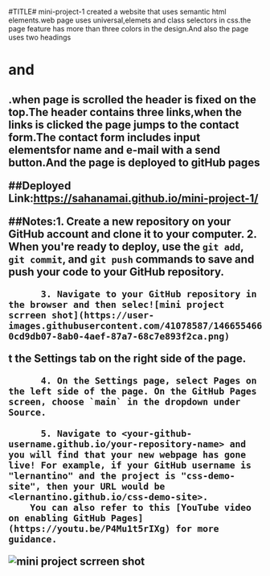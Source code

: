 #TITLE# mini-project-1
created a website that uses semantic html elements.web page uses universal,elemets and class selectors in css.the page feature has more than three colors in the design.And also the page uses two headings<h1>and <h2>.when page is scrolled the header is fixed on the top.The header contains three links,when the links is clicked the page jumps to the contact form.The contact form includes input elementsfor name and e-mail with a send button.And the page is deployed to gitHub pages

  ##Deployed Link:https://sahanamai.github.io/mini-project-1/
   
  ##Notes:1. Create a new repository on your GitHub account and clone it to your computer.
          2. When you're ready to deploy, use the `git add`, `git commit`, and `git push` commands to save and push your code to your GitHub repository.

          3. Navigate to your GitHub repository in the browser and then selec![mini project scrreen shot](https://user-images.githubusercontent.com/41078587/146655466-0cd9db07-8ab0-4aef-87a7-68c7e893f2ca.png)
t the Settings tab on the right side of the page.

          4. On the Settings page, select Pages on the left side of the page. On the GitHub Pages screen, choose `main` in the dropdown under Source.

          5. Navigate to <your-github-username.github.io/your-repository-name> and you will find that your new webpage has gone live! For example, if your GitHub username is "lernantino" and the project is "css-demo-site", then your URL would be <lernantino.github.io/css-demo-site>.
        You can also refer to this [YouTube video on enabling GitHub Pages](https://youtu.be/P4Mu1t5rIXg) for more guidance.
  
 
![mini project scrreen shot](https://user-images.githubusercontent.com/41078587/146655478-145a3672-f6f8-4276-9f06-ff794985caa9.png)

